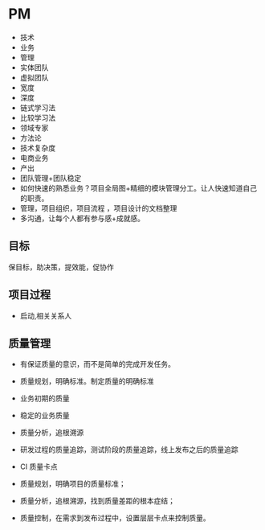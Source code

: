 # PM

- 技术
- 业务
- 管理
- 实体团队
- 虚拟团队
- 宽度
- 深度
- 链式学习法
- 比较学习法
- 领域专家
- 方法论
- 技术复杂度
- 电商业务
- 产出
- 团队管理+团队稳定
- 如何快速的熟悉业务？项目全局图+精细的模块管理分工。让人快速知道自己的职责。
- 管理，项目组织，项目流程 ，项目设计的文档整理
- 多沟通，让每个人都有参与感+成就感。


## 目标

保目标，助决策，提效能，促协作

## 项目过程

- 启动,相关关系人


## 质量管理

- 有保证质量的意识，而不是简单的完成开发任务。
- 质量规划，明确标准。制定质量的明确标准 
- 业务初期的质量
- 稳定的业务质量
- 质量分析，追根溯源
- 研发过程的质量追踪，测试阶段的质量追踪，线上发布之后的质量追踪
- CI 质量卡点

- 质量规划，明确项目的质量标准；
- 质量分析，追根溯源，找到质量差距的根本症结；
- 质量控制，在需求到发布过程中，设置层层卡点来控制质量。